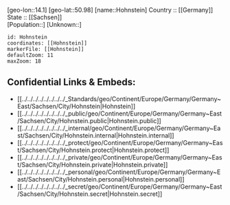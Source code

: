 ﻿---
location: [50.98,14.1] 
mapzoom: [7,12] 
mapmarker: city 
type: City
tags:
- geo/City


SpocWebEntityId: 30995
isDeleted: false
confidential: public

---
[geo-lon::14.1] 
[geo-lat::50.98] 
[name::Hohnstein] 
Country :: [[Germany]]  
State :: [[Sachsen]]  
[Population::] 
[Unknown::] 


```leaflet
id: Hohnstein
coordinates: [[Hohnstein]] 
markerFile: [[Hohnstein]] 
defaultZoom: 11 
maxZoom: 18
```


## Confidential Links & Embeds: 
- [[../../../../../../../../_Standards/geo/Continent/Europe/Germany/Germany~East/Sachsen/City/Hohnstein|Hohnstein]] 
- [[../../../../../../../../_public/geo/Continent/Europe/Germany/Germany~East/Sachsen/City/Hohnstein.public|Hohnstein.public]] 
- [[../../../../../../../../_internal/geo/Continent/Europe/Germany/Germany~East/Sachsen/City/Hohnstein.internal|Hohnstein.internal]] 
- [[../../../../../../../../_protect/geo/Continent/Europe/Germany/Germany~East/Sachsen/City/Hohnstein.protect|Hohnstein.protect]] 
- [[../../../../../../../../_private/geo/Continent/Europe/Germany/Germany~East/Sachsen/City/Hohnstein.private|Hohnstein.private]] 
- [[../../../../../../../../_personal/geo/Continent/Europe/Germany/Germany~East/Sachsen/City/Hohnstein.personal|Hohnstein.personal]] 
- [[../../../../../../../../_secret/geo/Continent/Europe/Germany/Germany~East/Sachsen/City/Hohnstein.secret|Hohnstein.secret]] 
